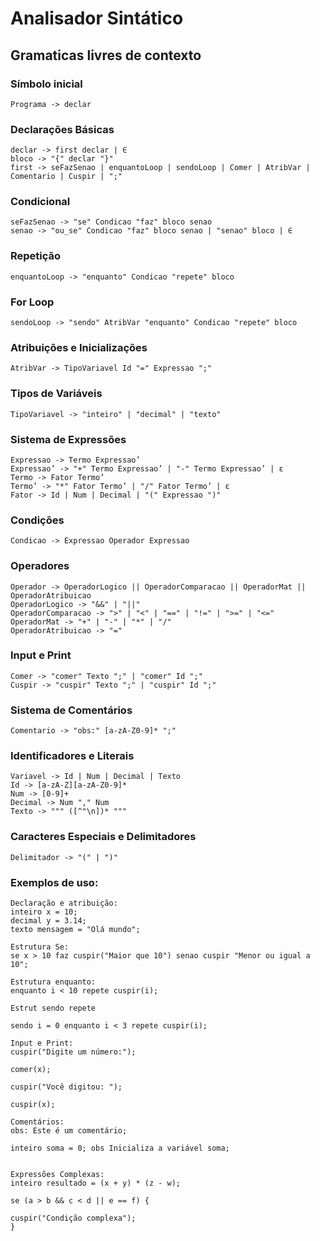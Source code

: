 <h1>Analisador Sintático</h1>

<h2>Gramaticas livres de contexto</h2>

<h3>Símbolo inicial</h3>

```
Programa -> declar
```

<h3>Declarações Básicas</h3>

```
declar -> first declar | ∈
bloco -> "{" declar "}"
first -> seFazSenao | enquantoLoop | sendoLoop | Comer | AtribVar | Comentario | Cuspir | ";"
```

<h3>Condicional</h3>

```
seFazSenao -> "se" Condicao "faz" bloco senao
senao -> "ou_se" Condicao "faz" bloco senao | "senao" bloco | ∈
```

<h3>Repetição</h3>

```
enquantoLoop -> "enquanto" Condicao "repete" bloco
```

<h3>For Loop</h3>

```
sendoLoop -> "sendo" AtribVar "enquanto" Condicao "repete" bloco
```

<h3>Atribuições e Inicializações</h3>

```
AtribVar -> TipoVariavel Id "=" Expressao ";"
```

<h3>Tipos de Variáveis</h3>

```
TipoVariavel -> "inteiro" | "decimal" | "texto"
```

<h3>Sistema de Expressões</h3>

```
Expressao -> Termo Expressao’
Expressao’ -> "+" Termo Expressao’ | "-" Termo Expressao’ | ε
Termo -> Fator Termo’
Termo’ -> "*" Fator Termo’ | "/" Fator Termo’ | ε
Fator -> Id | Num | Decimal | "(" Expressao ")"
```

<h3>Condições</h3>

```
Condicao -> Expressao Operador Expressao
```

<h3>Operadores</h3>

```
Operador -> OperadorLogico || OperadorComparacao || OperadorMat || OperadorAtribuicao
OperadorLogico -> "&&" | "||"
OperadorComparacao -> ">" | "<" | "==" | "!=" | ">=" | "<="
OperadorMat -> "+" | "-" | "*" | "/"
OperadorAtribuicao -> "="
```

<h3>Input e Print</h3>

```
Comer -> "comer" Texto ";" | "comer" Id ";"
Cuspir -> "cuspir" Texto ";" | "cuspir" Id ";"
```

<h3>Sistema de Comentários</h3>

```
Comentario -> "obs:" [a-zA-Z0-9]* ";"
```

<h3>Identificadores e Literais</h3>

```
Variavel -> Id | Num | Decimal | Texto
Id -> [a-zA-Z][a-zA-Z0-9]*
Num -> [0-9]+
Decimal -> Num "," Num
Texto -> """ ([^"\n])* """
```

<h3>Caracteres Especiais e Delimitadores</h3>

```
Delimitador -> "(" | ")"
```

<h3>Exemplos de uso:</h3>

```
Declaração e atribuição:
inteiro x = 10;
decimal y = 3.14;
texto mensagem = "Olá mundo";

Estrutura Se:
se x > 10 faz cuspir("Maior que 10") senao cuspir "Menor ou igual a 10";

Estrutura enquanto:
enquanto i < 10 repete cuspir(i);

Estrut sendo repete

sendo i = 0 enquanto i < 3 repete cuspir(i);

Input e Print:
cuspir("Digite um número:");

comer(x);

cuspir("Você digitou: ");

cuspir(x);

Comentários:
obs: Este é um comentário;

inteiro soma = 0; obs Inicializa a variável soma;


Expressões Complexas:
inteiro resultado = (x + y) * (z - w);

se (a > b && c < d || e == f) {

cuspir("Condição complexa");
}

```
